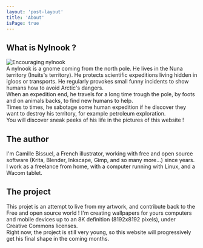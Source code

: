 ```yaml
---
layout: 'post-layout'
title: 'About'
isPage: true
---
```


## What is Nylnook ?
![Encouraging nylnook](/website-img/nylnook-mood-2.png)   
A nylnook is a gnome coming from the north pole. He lives in the Nuna territory (Inuits's territory). He protects scientific expeditions living hidden in igloos or transports. He regularly provokes small funny incidents to show humans how to avoid Arctic's dangers.   
When an expedition end, he travels for a long time trough the pole, by foots and on animals backs, to find new humans to help.   
Times to times, he sabotage some human expedition if he discover they want to destroy his territory, for example petroleum exploration.   
You will discover sneak peeks of his life in the pictures of this website !

## The author
I'm Camille Bissuel, a French illustrator, working with free and open source software (Krita, Blender, Inkscape, Gimp, and so many more…) since years. I work as a freelance from home, with a computer running with Linux, and a Wacom tablet.

## The project
This projet is an attempt to live from my artwork, and contribute back to the Free and open source world ! I'm creating wallpapers for yours computers and mobile devices up to an 8K definition (8192x8192 pixels), under Creative Commons licenses.   
Right now, the project is still very young, so this website will progressively get his final shape in the coming months.

